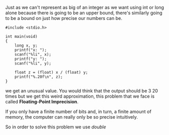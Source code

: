 Just as we can't represent as big of an integer as we want using int or long alone because there is going to be an upper bound, there's similarly going to be a bound on just how precise our numbers can be.

	#include <stdio.h>  
	  
	int main(void)  
	{  
		long x, y;  
		printf("x: ");  
		scanf("%li", x);  
		printf("y: ");  
		scanf("%li", y);  
		  
		float z = (float) x / (float) y;  
		printf("%.20f\n", z);  
	}

we get an unusual value. You would think that the output should be 3 20 times but we get this weird approximation, this problem that we face is called **Floating-Point Imprecision**.

If you only have a finite number of bits and, in turn, a finite amount of memory, the computer can really only be so precise intuitively.

So in order to solve this problem we use _double_